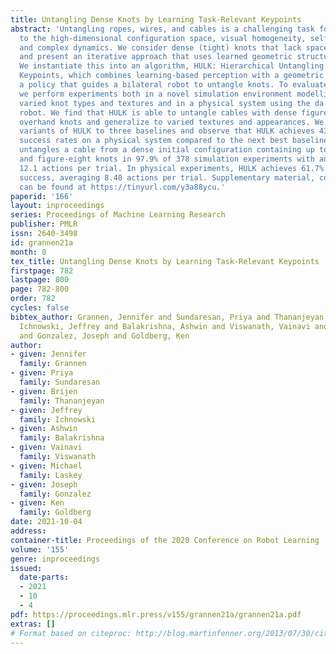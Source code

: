 ```yaml
---
title: Untangling Dense Knots by Learning Task-Relevant Keypoints
abstract: 'Untangling ropes, wires, and cables is a challenging task for robots due
  to the high-dimensional configuration space, visual homogeneity, self-occlusions,
  and complex dynamics. We consider dense (tight) knots that lack space between self-intersections
  and present an iterative approach that uses learned geometric structure in configurations.
  We instantiate this into an algorithm, HULK: Hierarchical Untangling from Learned
  Keypoints, which combines learning-based perception with a geometric planner into
  a policy that guides a bilateral robot to untangle knots. To evaluate the policy,
  we perform experiments both in a novel simulation environment modelling cables with
  varied knot types and textures and in a physical system using the da Vinci surgical
  robot. We find that HULK is able to untangle cables with dense figure-eight and
  overhand knots and generalize to varied textures and appearances. We compare two
  variants of HULK to three baselines and observe that HULK achieves 43.3% higher
  success rates on a physical system compared to the next best baseline. HULK successfully
  untangles a cable from a dense initial configuration containing up to two overhand
  and figure-eight knots in 97.9% of 378 simulation experiments with an average of
  12.1 actions per trial. In physical experiments, HULK achieves 61.7% untangling
  success, averaging 8.48 actions per trial. Supplementary material, code, and videos
  can be found at https://tinyurl.com/y3a88ycu.'
paperid: '166'
layout: inproceedings
series: Proceedings of Machine Learning Research
publisher: PMLR
issn: 2640-3498
id: grannen21a
month: 0
tex_title: Untangling Dense Knots by Learning Task-Relevant Keypoints
firstpage: 782
lastpage: 800
page: 782-800
order: 782
cycles: false
bibtex_author: Grannen, Jennifer and Sundaresan, Priya and Thananjeyan, Brijen and
  Ichnowski, Jeffrey and Balakrishna, Ashwin and Viswanath, Vainavi and Laskey, Michael
  and Gonzalez, Joseph and Goldberg, Ken
author:
- given: Jennifer
  family: Grannen
- given: Priya
  family: Sundaresan
- given: Brijen
  family: Thananjeyan
- given: Jeffrey
  family: Ichnowski
- given: Ashwin
  family: Balakrishna
- given: Vainavi
  family: Viswanath
- given: Michael
  family: Laskey
- given: Joseph
  family: Gonzalez
- given: Ken
  family: Goldberg
date: 2021-10-04
address:
container-title: Proceedings of the 2020 Conference on Robot Learning
volume: '155'
genre: inproceedings
issued:
  date-parts:
  - 2021
  - 10
  - 4
pdf: https://proceedings.mlr.press/v155/grannen21a/grannen21a.pdf
extras: []
# Format based on citeproc: http://blog.martinfenner.org/2013/07/30/citeproc-yaml-for-bibliographies/
---
```

